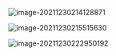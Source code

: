 ![image-20211230214128871](https://cdn.jsdelivr.net/gh/13060923171/images@main/img/image-20211230214128871.png)

![image-20211230215515630](https://cdn.jsdelivr.net/gh/13060923171/images@main/img/image-20211230215515630.png)



![image-20211230222950192](../../photo/image-20211230222950192.png)